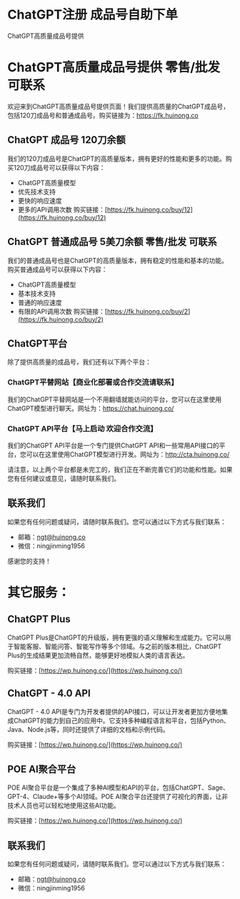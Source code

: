 # ChatGPT注册 成品号自助下单
ChatGPT高质量成品号提供

# ChatGPT高质量成品号提供 零售/批发 可联系

欢迎来到ChatGPT高质量成品号提供页面！我们提供高质量的ChatGPT成品号，包括120刀成品号和普通成品号。购买链接为：https://fk.huinong.co

## ChatGPT 成品号 120刀余额 

我们的120刀成品号是ChatGPT的高质量版本，拥有更好的性能和更多的功能。购买120刀成品号可以获得以下内容：

- ChatGPT高质量模型
- 优先技术支持
- 更快的响应速度
- 更多的API调用次数
购买链接：[https://fk.huinong.co/buy/12](https://fk.huinong.co/buy/12)

## ChatGPT 普通成品号 5美刀余额 零售/批发 可联系

我们的普通成品号也是ChatGPT的高质量版本，拥有稳定的性能和基本的功能。购买普通成品号可以获得以下内容：

- ChatGPT高质量模型
- 基本技术支持
- 普通的响应速度
- 有限的API调用次数
购买链接：[https://fk.huinong.co/buy/2](https://fk.huinong.co/buy/2)

## ChatGPT平台

除了提供高质量的成品号，我们还有以下两个平台：

### ChatGPT平替网站【商业化部署或合作交流请联系】

我们的ChatGPT平替网站是一个不用翻墙就能访问的平台，您可以在这里使用ChatGPT模型进行聊天。网址为：https://chat.huinong.co/

### ChatGPT API平台【马上启动 欢迎合作交流】

我们的ChatGPT API平台是一个专门提供ChatGPT API和一些常用API接口的平台，您可以在这里使用ChatGPT模型进行开发。网址为：http://cta.huinong.co/

请注意，以上两个平台都是未完工的，我们正在不断完善它们的功能和性能。如果您有任何建议或意见，请随时联系我们。

## 联系我们

如果您有任何问题或疑问，请随时联系我们。您可以通过以下方式与我们联系：

- 邮箱：ngt@huinong.co
- 微信：ningjinming1956

感谢您的支持！  



# 其它服务：

## ChatGPT Plus

ChatGPT Plus是ChatGPT的升级版，拥有更强的语义理解和生成能力。它可以用于智能客服、智能问答、智能写作等多个领域。与之前的版本相比，ChatGPT Plus的生成结果更加流畅自然，能够更好地模拟人类的语言表达。

购买链接：[https://wp.huinong.co/](https://wp.huinong.co/)

## ChatGPT - 4.0 API

ChatGPT - 4.0 API是专门为开发者提供的API接口，可以让开发者更加方便地集成ChatGPT的能力到自己的应用中。它支持多种编程语言和平台，包括Python、Java、Node.js等，同时还提供了详细的文档和示例代码。

购买链接：[https://wp.huinong.co/](https://wp.huinong.co/)

## POE AI聚合平台

POE AI聚合平台是一个集成了多种AI模型和API的平台，包括ChatGPT、Sage、GPT-4、Claude+等多个AI领域。POE AI聚合平台还提供了可视化的界面，让非技术人员也可以轻松地使用这些AI功能。

购买链接：[https://wp.huinong.co/](https://wp.huinong.co/)

## 联系我们

如果您有任何问题或疑问，请随时联系我们。您可以通过以下方式与我们联系：

- 邮箱：ngt@huinong.co
- 微信：ningjinming1956
